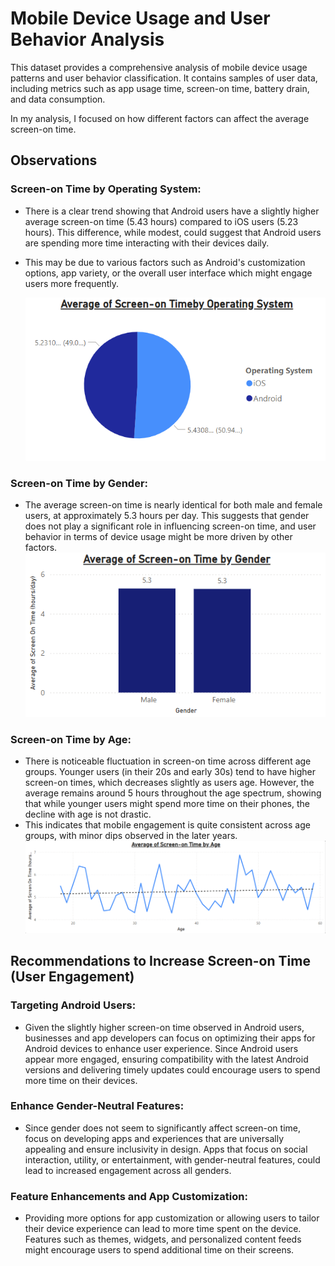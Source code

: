 # Mobile Device Usage and User Behavior Analysis

This dataset provides a comprehensive analysis of mobile device usage patterns and user behavior classification. It contains samples of user data, including metrics such as app usage time, screen-on time, battery drain, and data consumption. 

In my analysis, I focused on how different factors can affect the average screen-on time.

## Observations

### Screen-on Time by Operating System:
- There is a clear trend showing that Android users have a slightly higher average screen-on time (5.43 hours) compared to iOS users (5.23 hours). This difference, while modest, could suggest that Android users are spending more time interacting with their devices daily.
- This may be due to various factors such as Android's customization options, app variety, or the overall user interface which might engage users more frequently.

  ![](https://github.com/Ftsem/Mobile-Device-Usage-and-User-Behavior-Dataset/blob/ace4913f370c986427f019116433738610a32607/assets/Screenshot%202025-04-09%20112312.png)

### Screen-on Time by Gender:
- The average screen-on time is nearly identical for both male and female users, at approximately 5.3 hours per day. This suggests that gender does not play a significant role in influencing screen-on time, and user behavior in terms of device usage might be more driven by other factors.
 ![](https://github.com/Ftsem/Mobile-Device-Usage-and-User-Behavior-Dataset/blob/6f28e29918558a6050f493fdb932ec871cb86df2/assets/Screenshot%202025-04-09%20121619.png)
### Screen-on Time by Age:
- There is noticeable fluctuation in screen-on time across different age groups. Younger users (in their 20s and early 30s) tend to have higher screen-on times, which decreases slightly as users age. However, the average remains around 5 hours throughout the age spectrum, showing that while younger users might spend more time on their phones, the decline with age is not drastic.
- This indicates that mobile engagement is quite consistent across age groups, with minor dips observed in the later years.
 ![](https://github.com/Ftsem/Mobile-Device-Usage-and-User-Behavior-Dataset/blob/6f28e29918558a6050f493fdb932ec871cb86df2/assets/Screenshot%202025-04-09%20112345.png)

## Recommendations to Increase Screen-on Time (User Engagement)

### Targeting Android Users:
- Given the slightly higher screen-on time observed in Android users, businesses and app developers can focus on optimizing their apps for Android devices to enhance user experience. Since Android users appear more engaged, ensuring compatibility with the latest Android versions and delivering timely updates could encourage users to spend more time on their devices.

### Enhance Gender-Neutral Features:
- Since gender does not seem to significantly affect screen-on time, focus on developing apps and experiences that are universally appealing and ensure inclusivity in design. Apps that focus on social interaction, utility, or entertainment, with gender-neutral features, could lead to increased engagement across all genders.

### Feature Enhancements and App Customization:
- Providing more options for app customization or allowing users to tailor their device experience can lead to more time spent on the device. Features such as themes, widgets, and personalized content feeds might encourage users to spend additional time on their screens.
